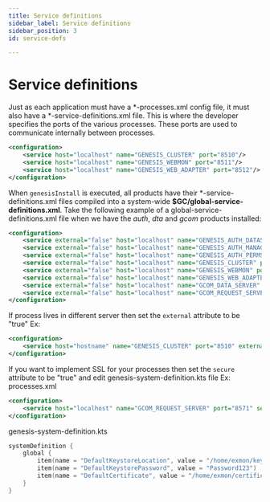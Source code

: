 ```yaml
---
title: Service definitions
sidebar_label: Service definitions
sidebar_position: 3
id: service-defs

---
```

# Service definitions

Just as each application must have  a *-processes.xml config file, it must also have a *-service-definitions.xml file. This is where the developer specifies the ports of the various processes. These ports are used to communicate internally between processes.

```xml
<configuration>
    <service host="localhost" name="GENESIS_CLUSTER" port="8510"/>
    <service host="localhost" name="GENESIS_WEBMON" port="8511"/>
    <service host="localhost" name="GENESIS_WEB_ADAPTER" port="8512"/>
</configuration>
```

When `genesisInstall` is executed, all products have their *-service-definitions.xml files compiled into a system-wide **$GC/global-service-definitions.xml**. Take the following example of a global-service-definitions.xml file when we have the _auth_, _dta_ and _gcom_ products installed:

```xml
<configuration>
    <service external="false" host="localhost" name="GENESIS_AUTH_DATASERVER" port="8502" secure="false"/>
    <service external="false" host="localhost" name="GENESIS_AUTH_MANAGER" port="8501" secure="false"/>
    <service external="false" host="localhost" name="GENESIS_AUTH_PERMS" port="8503" secure="false"/>
    <service external="false" host="localhost" name="GENESIS_CLUSTER" port="8510" secure="false"/>
    <service external="false" host="localhost" name="GENESIS_WEBMON" port="8511" secure="false"/>
    <service external="false" host="localhost" name="GENESIS_WEB_ADAPTER" port="8512" secure="false"/>
    <service external="false" host="localhost" name="GCOM_DATA_SERVER" port="8570" secure="false"/>
    <service external="false" host="localhost" name="GCOM_REQUEST_SERVER" port="8571" secure="false"/>
</configuration>
```

If process lives in different server then set the `external` attribute to be "true"
Ex:

```xml
<configuration>
    <service host="hostname" name="GENESIS_CLUSTER" port="8510" external="true"/>
</configuration>
```

If you want to implement SSL for your processes then set the `secure` attribute to be "true" and edit genesis-system-definition.kts file
Ex:
processes.xml

```xml
<configuration>
    <service host="localhost" name="GCOM_REQUEST_SERVER" port="8571" secure="true"/>
</configuration>
```

genesis-system-definition.kts

```kotlin
systemDefinition {
    global {
        item(name = "DefaultKeystoreLocation", value = "/home/exmon/keystore.jks")
        item(name = "DefaultKeystorePassword", value = "Password123")
        item(name = "DefaultCertificate", value = "/home/exmon/certificate.crt")
    }
}
```